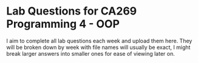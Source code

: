 # Lab Questions for CA269 Programming 4 - OOP
I aim to complete all lab questions each week and upload them here.
They will be broken down by week with file names will usually be exact, I might break larger answers into smaller ones for ease of viewing later on.
